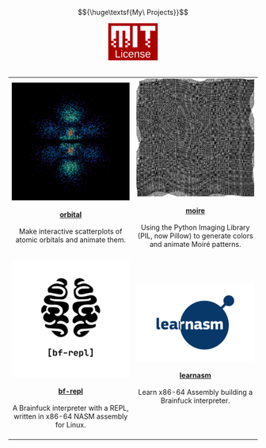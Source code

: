 $${\huge\textsf{My\ Projects}}$$

<div align="center"><img src="mit.png" width="20%"></div><br>

<table align="center">
	<tr>
		<td align="center" width="50%">
			<img src="orbital.png"><br><br><a href="https://github.com/sidstuff/orbital"><b>orbital</b></a><br><br>Make interactive scatterplots of atomic orbitals and animate them.<br><br>
		</td>
		<td align="center" width="50%">
			<img src="moire.png"><br><br><a href="https://github.com/sidstuff/moire"><b>moire</b></a><br><br>Using the Python Imaging Library (PIL, now Pillow) to generate colors and animate Moiré patterns.<br><br>
		</td>
	</tr>
	<tr>
		<td align="center" width="50%">
			<img src="bf-repl.png"><br><br><a href="https://github.com/sidstuff/bf-repl"><b>bf-repl</b></a><br><br>A Brainfuck interpreter with a REPL, written in x86-64 NASM assembly for Linux.<br><br>
		</td>
		<td align="center" width="50%">
			<img src="learnasm.jpg"><br><br><a href="https://github.com/sidstuff/learnasm"><b>learnasm</b></a><br><br>Learn x86-64 Assembly building a Brainfuck interpreter.<br><br>
		</td>
	</tr>
</table>
